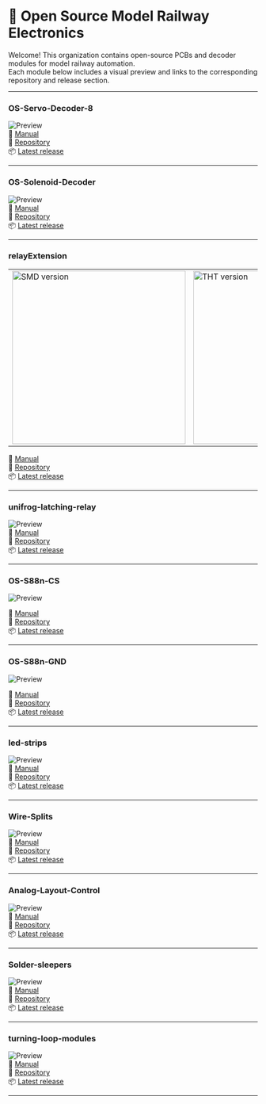 # 🚂 Open Source Model Railway Electronics

Welcome! This organization contains open-source PCBs and decoder modules for model railway automation.  
Each module below includes a visual preview and links to the corresponding repository and release section.


---

### OS-Servo-Decoder-8  
![Preview](https://github.com/Open-Source-Model-Railway-Electronics/OS-Servo-Decoder-8/blob/main/hardware/OS-Servo-Decoder-8.png?raw=true)  
📖 [Manual](https://github.com/Open-Source-Model-Railway-Electronics/OS-Servo-Decoder-8/blob/main/docs/Manual.pdf)  
🔗 [Repository](https://github.com/Open-Source-Model-Railway-Electronics/OS-Servo-Decoder-8)  
📦 [Latest release](https://github.com/Open-Source-Model-Railway-Electronics/OS-Servo-Decoder-8/releases/latest)


---

### OS-Solenoid-Decoder  
![Preview](https://github.com/Open-Source-Model-Railway-Electronics/OS-Solenoid-Decoder/blob/main/hardware/OS-Solenoid-Decoder.png?raw=true)  
📖 [Manual](https://github.com/Open-Source-Model-Railway-Electronics/OS-Solenoid-Decoder/blob/main/docs/Manual.pdf)  
🔗 [Repository](https://github.com/Open-Source-Model-Railway-Electronics/OS-Solenoid-Decoder)  
📦 [Latest release](https://github.com/Open-Source-Model-Railway-Electronics/OS-Solenoid-Decoder/releases/latest)

---

### relayExtension  
<table>
  <tr>
    <td>
      <img src="https://github.com/Open-Source-Model-Railway-Electronics/relayExtension/blob/main/hardware/relay-extension-SMD.png?raw=true" alt="SMD version" width="350"/>
    </td>
    <td>
      <img src="https://github.com/Open-Source-Model-Railway-Electronics/relayExtension/blob/main/hardware/relay-extension-THT.png?raw=true" alt="THT version" width="350"/>
    </td>
  </tr>
</table>  

📖 [Manual](https://github.com/Open-Source-Model-Railway-Electronics/relayExtension/blob/main/docs/Manual.pdf)  
🔗 [Repository](https://github.com/Open-Source-Model-Railway-Electronics/relayExtension)  
📦 [Latest release](https://github.com/Open-Source-Model-Railway-Electronics/relayExtension/releases/latest)


---

### unifrog-latching-relay  
![Preview](https://github.com/Open-Source-Model-Railway-Electronics/unifrog-latching-relay/blob/main/hardware/unifrog-latching-relay.png?raw=true)  
📖 [Manual](https://github.com/Open-Source-Model-Railway-Electronics/unifrog-latching-relay/blob/main/docs/Manual.pdf)  
🔗 [Repository](https://github.com/Open-Source-Model-Railway-Electronics/unifrog-latching-relay)  
📦 [Latest release](https://github.com/Open-Source-Model-Railway-Electronics/unifrog-latching-relay/releases/latest)


---

### OS-S88n-CS
![Preview](https://github.com/Open-Source-Model-Railway-Electronics/OS-S88n-CS/blob/main/hardware/S88-CS.png?raw=true)  

📖 [Manual](https://github.com/Open-Source-Model-Railway-Electronics/OS-S88n-CS/blob/main/docs/Manual.pdf)  
🔗 [Repository](https://github.com/Open-Source-Model-Railway-Electronics/OS-S88n-CS)  
📦 [Latest release](https://github.com/Open-Source-Model-Railway-Electronics/OS-S88n-CS/releases/latest)  

---

### OS-S88n-GND
![Preview](https://github.com/Open-Source-Model-Railway-Electronics/OS-S88n-GND/blob/main/hardware/S88-GND.png?raw=true)  

📖 [Manual](https://github.com/Open-Source-Model-Railway-Electronics/OS-S88n-CS/blob/main/docs/Manual.pdf)  
🔗 [Repository](https://github.com/Open-Source-Model-Railway-Electronics/OS-S88n-GND)  
📦 [Latest release](https://github.com/Open-Source-Model-Railway-Electronics/OS-S88n-GND/releases/latest)  



---

### led-strips  
![Preview](https://github.com/Open-Source-Model-Railway-Electronics/led-strips/blob/main/hardware/led-strips.png?raw=true)  
📖 [Manual](https://github.com/Open-Source-Model-Railway-Electronics/led-strips/blob/main/docs/Manual.pdf)  
🔗 [Repository](https://github.com/Open-Source-Model-Railway-Electronics/led-strips)  
📦 [Latest release](https://github.com/Open-Source-Model-Railway-Electronics/led-strips/releases/latest)

---

### Wire-Splits  
![Preview](https://github.com/Open-Source-Model-Railway-Electronics/Wire-Splits/blob/main/hardware/Wire-Splits.png?raw=true)  
📖 [Manual](https://github.com/Open-Source-Model-Railway-Electronics/Wire-Splits/blob/main/docs/Manual.pdf)  
🔗 [Repository](https://github.com/Open-Source-Model-Railway-Electronics/Wire-Splits)  
📦 [Latest release](https://github.com/Open-Source-Model-Railway-Electronics/Wire-Splits/releases/latest)

---

### Analog-Layout-Control  
![Preview](https://github.com/Open-Source-Model-Railway-Electronics/Analog-Layout-Control/blob/main/hardware/Analog-Layout-Control.png?raw=true)  
📖 [Manual](https://github.com/Open-Source-Model-Railway-Electronics/Analog-Layout-Control/blob/main/docs/Manual.pdf)  
🔗 [Repository](https://github.com/Open-Source-Model-Railway-Electronics/Analog-Layout-Control)  
📦 [Latest release](https://github.com/Open-Source-Model-Railway-Electronics/Analog-Layout-Control/releases/latest)

---

### Solder-sleepers  
![Preview](https://github.com/Open-Source-Model-Railway-Electronics/Solder-sleepers/blob/main/docs/Solder-sleepers.png?raw=true)  
📖 [Manual](https://github.com/Open-Source-Model-Railway-Electronics/Solder-sleepers/blob/main/docs/Manual.pdf)  
🔗 [Repository](https://github.com/Open-Source-Model-Railway-Electronics/Solder-sleepers)  
📦 [Latest release](https://github.com/Open-Source-Model-Railway-Electronics/Solder-sleepers/releases/latest)

---

### turning-loop-modules  
![Preview](https://github.com/Open-Source-Model-Railway-Electronics/turning-loop-modules/blob/main/hardware/turning-loop-modules.png?raw=true)  
📖 [Manual](https://github.com/Open-Source-Model-Railway-Electronics/turning-loop-modules/blob/main/docs/Manual.pdf)  
🔗 [Repository](https://github.com/Open-Source-Model-Railway-Electronics/turning-loop-modules)  
📦 [Latest release](https://github.com/Open-Source-Model-Railway-Electronics/turning-loop-modules/releases/latest)

---
